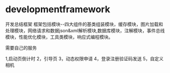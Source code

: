 # developmentframework
开发总结框架
框架包括模块--四大组件的基类组装模块，缓存模块，图片加载和处理模块，网络请求和数据json&xml解析模块,数据库模块，注解模块，事件总线模块，性能优化模块，工具类模块，响应式编程模块。


需要自己的服务


1,启动页倒计时
2，引导页
3，动态权限申请
4，登录注册验证码发送
5，自定义相机



